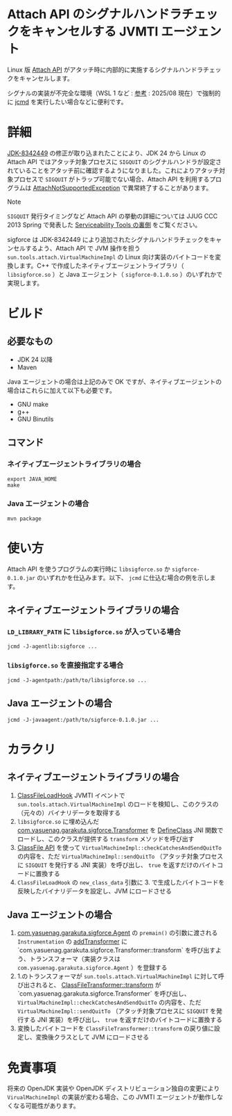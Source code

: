 Attach API のシグナルハンドラチェックをキャンセルする JVMTI エージェント
===

Linux 版 [Attach API](https://docs.oracle.com/javase/jp/24/docs/api/jdk.attach/module-summary.html) がアタッチ時に内部的に実施するシグナルハンドラチェックをキャンセルします。

シグナルの実装が不完全な環境（WSL 1 など : [参考](https://github.com/microsoft/WSL/issues/1880) : 2025/08 現在）で強制的に [jcmd](https://docs.oracle.com/javase/jp/24/docs/specs/man/jcmd.html) を実行したい場合などに便利です。

# 詳細

[JDK-8342449](https://bugs.openjdk.org/browse/JDK-8342449) の修正が取り込まれたことにより、JDK 24 から Linux の Attach API ではアタッチ対象プロセスに `SIGQUIT` のシグナルハンドラが設定されていることをアタッチ前に確認するようになりました。これによりアタッチ対象プロセスで `SIGQUIT` がトラップ可能でない場合、Attach API を利用するプログラムは [AttachNotSupportedException](https://docs.oracle.com/javase/jp/24/docs/api/jdk.attach/com/sun/tools/attach/AttachNotSupportedException.html) で異常終了することがあります。

> [!NOTE]
> `SIGQUIT` 発行タイミングなど Attach API の挙動の詳細については JJUG CCC 2013 Spring で発表した [Serviceability Tools の裏側](https://www.slideshare.net/slideshow/serviceability-tools/20966504) をご覧ください。

sigforce は JDK-8342449 により追加されたシグナルハンドラチェックをキャンセルするよう、Attach API で JVM 操作を担う `sun.tools.attach.VirtualMachineImpl` の Linux 向け実装のバイトコードを変換します。C++ で作成したネイティブエージェントライブラリ（ `libsigforce.so` ）と Java エージェント（ `sigforce-0.1.0.so` ）のいずれかで実現します。

# ビルド

## 必要なもの

* JDK 24 以降
* Maven

Java エージェントの場合は上記のみで OK ですが、ネイティブエージェントの場合はこれらに加えて以下も必要です。

* GNU make
* g++
* GNU Binutils

## コマンド

### ネイティブエージェントライブラリの場合

```
export JAVA_HOME
make
```

### Java エージェントの場合

```
mvn package
```

# 使い方

Attach API を使うプログラムの実行時に `libsigforce.so` か `sigforce-0.1.0.jar` のいずれかを仕込みます。以下、 `jcmd` に仕込む場合の例を示します。

## ネイティブエージェントライブラリの場合

### `LD_LIBRARY_PATH` に `libsigforce.so` が入っている場合

```
jcmd -J-agentlib:sigforce ...
```

### `libsigforce.so` を直接指定する場合

```
jcmd -J-agentpath:/path/to/libsigforce.so ...
```

## Java エージェントの場合

```
jcmd -J-javaagent:/path/to/sigforce-0.1.0.jar ...
```

# カラクリ

## ネイティブエージェントライブラリの場合

1. [ClassFileLoadHook](https://docs.oracle.com/javase/jp/24/docs/specs/jvmti.html#ClassFileLoadHook) JVMTI イベントで `sun.tools.attach.VirtualMachineImpl` のロードを検知し、このクラスの（元々の）バイナリデータを取得する
2. `libsigforce.so` に埋め込んだ [com.yasuenag.garakuta.sigforce.Transformer](src/main/java/com/yasuenag/garakuta/sigforce/Transformer.java) を [DefineClass](https://docs.oracle.com/javase/jp/24/docs/specs/jni/functions.html#defineclass) JNI 関数でロードし、このクラスが提供する `transform` メソッドを呼び出す
3. [ClassFile API](https://docs.oracle.com/javase/jp/24/vm/jvm-apis.html#GUID-CA6D8301-F38A-46BE-90B8-903EBDB449F3) を使って `VirtualMachineImpl::checkCatchesAndSendQuitTo` の内容を、ただ `VirtualMachineImpl::sendQuitTo` （アタッチ対象プロセスに `SIGQUIT` を発行する JNI 実装）を呼び出し、 `true` を返すだけのバイトコードに置換する
4. `ClassFileLoadHook` の `new_class_data` 引数に 3. で生成したバイトコードを反映したバイナリデータを設定し、JVM にロードさせる

## Java エージェントの場合

1. [com.yasuenag.garakuta.sigforce.Agent](src/main/java/com/yasuenag/garakuta/sigforce/Agent.java) の `premain()` の引数に渡される `Instrumentation` の [addTransformer](https://docs.oracle.com/javase/jp/24/docs/api/java.instrument/java/lang/instrument/Instrumentation.html#addTransformer(java.lang.instrument.ClassFileTransformer)) に `com.yasuenag.garakuta.sigforce.Transformer::transform` を呼び出すよう、トランスフォーマ（実装クラスは `com.yasuenag.garakuta.sigforce.Agent` ）を登録する
2. 1.のトランスフォーマが `sun.tools.attach.VirtualMachineImpl` に対して呼び出されると、 [ClassFileTransformer::transform](https://docs.oracle.com/javase/jp/24/docs/api/java.instrument/java/lang/instrument/ClassFileTransformer.html#transform(java.lang.ClassLoader,java.lang.String,java.lang.Class,java.security.ProtectionDomain,byte%5B%5D)) が `com.yasuenag.garakuta.sigforce.Transformer` を呼び出し、 `VirtualMachineImpl::checkCatchesAndSendQuitTo` の内容を、ただ `VirtualMachineImpl::sendQuitTo` （アタッチ対象プロセスに `SIGQUIT` を発行する JNI 実装）を呼び出し、 `true` を返すだけのバイトコードに置換する
3. 変換したバイトコードを `ClassFileTransformer::transform` の戻り値に設定し、変換後クラスとして JVM にロードさせる

# 免責事項

将来の OpenJDK 実装や OpenJDK ディストリビューション独自の変更により `VirualMachineImpl` の実装が変わる場合、この JVMTI エージェントが動作しなくなる可能性があります。
